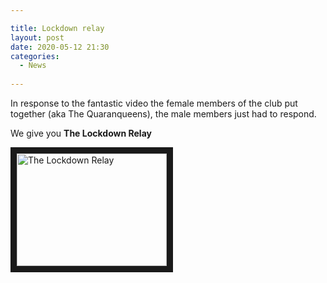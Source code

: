 ```yaml
---

title: Lockdown relay
layout: post
date: 2020-05-12 21:30
categories:
  - News
  
---
```


In response to the fantastic video the female members of the club put together (aka The Quaranqueens), the male members just had to respond. 

We give you **The Lockdown Relay**

<a href="http://www.youtube.com/watch?feature=player_embedded&v=XLahPtiYF64
" target="_blank"><img src="http://img.youtube.com/vi/XLahPtiYF64/0.jpg" 
alt="The Lockdown Relay" width="240" height="180" border="10" /></a> 
